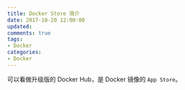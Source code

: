 ```yaml
---
title: Docker Store 简介
date: 2017-10-20 12:00:00
updated:
comments: true
tags:
- Docker
categories:
- Docker
---
```


可以看做升级版的 Docker Hub，是 Docker 镜像的 `App Store`。

<!--more-->
